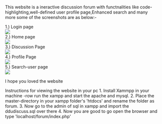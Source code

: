 This website is a ineractive discussion forum with functnalities like code-highlighting,well-defined user profile page,Enhanced search and many more
some of the screenshots are as below:-

1.) Login page<br>
<img src="https://raw.githubusercontent.com/jenilgandhi2111/DDU-discuss/master/home_page.PNG"></img>
<br>
2.) Home page<br>
<img src="https://raw.githubusercontent.com/jenilgandhi2111/DDU-discuss/master/home1.PNG"></img>
<br>
3.) Discussion Page<br>
<img src="https://raw.githubusercontent.com/jenilgandhi2111/DDU-discuss/master/ask.PNG"></img>
<br>
4.) Profile Page<br>
<img src="https://raw.githubusercontent.com/jenilgandhi2111/DDU-discuss/master/user.PNG"></img>
<br>
5.) Search-user page<br>
<img src="https://raw.githubusercontent.com/jenilgandhi2111/DDU-discuss/master/search.PNG"></img>
<br>



I hope you loved the website 
<div class="container display-4">
Instructions for viewing the website in your pc
1. Install Xammpp in your machine
  -row run the xampp and start the apache and mysql.
2. Place the master-directory in your xampp folder's 'htdocs' and rename the folder as forum.
3. Now go to the admin of sql in xampp and import the ddudiscuss.sql over there
4. Now you are good to go open the browser and type 'localhost/forum/index.php'
</div>
